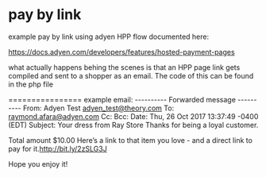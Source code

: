 # pay by link

example pay by link using adyen HPP flow documented here:

https://docs.adyen.com/developers/features/hosted-payment-pages

what actually happens behing the scenes is that an HPP page link gets compiled and sent to a shopper as an email. The code of this can be found in the php file


================
example email:
---------- Forwarded message ----------
From: Adyen Test <adyen_test@theory.com>
To: raymond.afara@adyen.com
Cc: 
Bcc: 
Date: Thu, 26 Oct 2017 13:37:49 -0400 (EDT)
Subject: Your dress from Ray Store
Thanks for being a loyal customer.
<img>
	
Total amount $10.00
Here’s a link to that item you love - and a direct link to pay for it.http://bit.ly/2zSLG3J

Hope you enjoy it!
